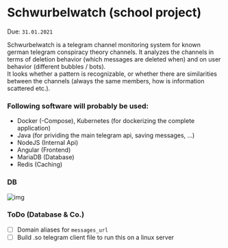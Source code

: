 # Schwurbelwatch (school project)
Due: `31.01.2021`  
  
Schwurbelwatch is a telegram channel monitoring system for known german telegram conspiracy theory channels.
It analyzes the channels in terms of deletion behavior (which messages are deleted when) and on user behavior (different bubbles / bots).  
It looks whether a pattern is recognizable, or whether there are similarities between the channels (always the same members, how is information scattered etc.).

### Following software will probably be used:
* Docker (-Compose), Kubernetes (for dockerizing the complete application)
* Java (for prividing the main telegram api, saving messages, ...)
* NodeJS (Internal Api)
* Angular (Frontend)
* MariaDB (Database)
* Redis (Caching)

### DB
![img](https://i.imgur.com/YpmQavy.png)

### ToDo (Database & Co.)
* [ ] Domain aliases for `messages_url`
* [ ] Build .so telegram client file to run this on a linux server